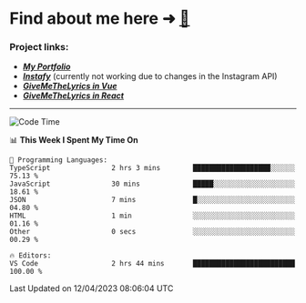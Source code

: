 # Find about me here ➜ [🧑](https://pauabella.dev)

### Project links:
- ***[My Portfolio](https://pauabella.dev)***
- ***[Instafy](https://instafy.me)*** (currently not working due to changes in the Instagram API)
- ***[GiveMeTheLyrics in Vue](https://lyrics.pauabella.dev)***
- ***[GiveMeTheLyrics in React](https://pauabella.dev/GiveMeTheLyrics)***

---
<!--START_SECTION:waka-->
![Code Time](http://img.shields.io/badge/Code%20Time-2%2C062%20hrs%2053%20mins-blue)

📊 **This Week I Spent My Time On** 

```text
💬 Programming Languages: 
TypeScript               2 hrs 3 mins        ███████████████████░░░░░░   75.13 % 
JavaScript               30 mins             █████░░░░░░░░░░░░░░░░░░░░   18.61 % 
JSON                     7 mins              █░░░░░░░░░░░░░░░░░░░░░░░░   04.80 % 
HTML                     1 min               ░░░░░░░░░░░░░░░░░░░░░░░░░   01.16 % 
Other                    0 secs              ░░░░░░░░░░░░░░░░░░░░░░░░░   00.29 % 

🔥 Editors: 
VS Code                  2 hrs 44 mins       █████████████████████████   100.00 % 
```


 Last Updated on 12/04/2023 08:06:04 UTC
<!--END_SECTION:waka-->
